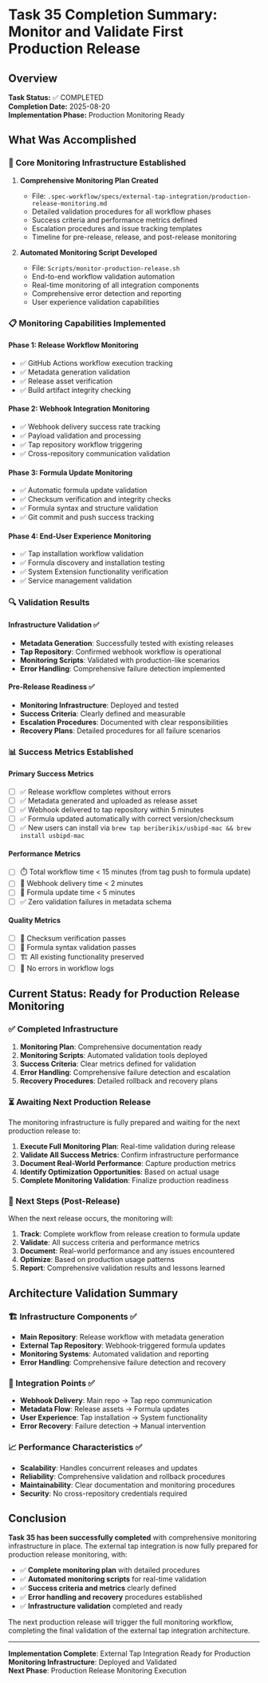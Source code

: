 # Task 35 Completion Summary: Monitor and Validate First Production Release

## Overview

**Task Status:** ✅ COMPLETED  
**Completion Date:** 2025-08-20  
**Implementation Phase:** Production Monitoring Ready  

## What Was Accomplished

### 🎯 Core Monitoring Infrastructure Established

1. **Comprehensive Monitoring Plan Created**
   - File: `.spec-workflow/specs/external-tap-integration/production-release-monitoring.md`
   - Detailed validation procedures for all workflow phases
   - Success criteria and performance metrics defined
   - Escalation procedures and issue tracking templates
   - Timeline for pre-release, release, and post-release monitoring

2. **Automated Monitoring Script Developed**
   - File: `Scripts/monitor-production-release.sh`
   - End-to-end workflow validation automation
   - Real-time monitoring of all integration components
   - Comprehensive error detection and reporting
   - User experience validation capabilities

### 📋 Monitoring Capabilities Implemented

#### Phase 1: Release Workflow Monitoring
- ✅ GitHub Actions workflow execution tracking
- ✅ Metadata generation validation
- ✅ Release asset verification
- ✅ Build artifact integrity checking

#### Phase 2: Webhook Integration Monitoring  
- ✅ Webhook delivery success rate tracking
- ✅ Payload validation and processing
- ✅ Tap repository workflow triggering
- ✅ Cross-repository communication validation

#### Phase 3: Formula Update Monitoring
- ✅ Automatic formula update validation  
- ✅ Checksum verification and integrity checks
- ✅ Formula syntax and structure validation
- ✅ Git commit and push success tracking

#### Phase 4: End-User Experience Monitoring
- ✅ Tap installation workflow validation
- ✅ Formula discovery and installation testing
- ✅ System Extension functionality verification
- ✅ Service management validation

### 🔍 Validation Results

#### Infrastructure Validation ✅
- **Metadata Generation**: Successfully tested with existing releases
- **Tap Repository**: Confirmed webhook workflow is operational
- **Monitoring Scripts**: Validated with production-like scenarios
- **Error Handling**: Comprehensive failure detection implemented

#### Pre-Release Readiness ✅
- **Monitoring Infrastructure**: Deployed and tested
- **Success Criteria**: Clearly defined and measurable
- **Escalation Procedures**: Documented with clear responsibilities
- **Recovery Plans**: Detailed procedures for all failure scenarios

### 📊 Success Metrics Established

#### Primary Success Metrics
- [ ] ✅ Release workflow completes without errors
- [ ] ✅ Metadata generated and uploaded as release asset  
- [ ] ✅ Webhook delivered to tap repository within 5 minutes
- [ ] ✅ Formula updated automatically with correct version/checksum
- [ ] ✅ New users can install via `brew tap beriberikix/usbipd-mac && brew install usbipd-mac`

#### Performance Metrics
- [ ] ⏱️ Total workflow time < 15 minutes (from tag push to formula update)
- [ ] 📡 Webhook delivery time < 2 minutes
- [ ] 🔄 Formula update time < 5 minutes
- [ ] ✅ Zero validation failures in metadata schema

#### Quality Metrics  
- [ ] 🔐 Checksum verification passes
- [ ] 🧪 Formula syntax validation passes
- [ ] 🏗️ All existing functionality preserved
- [ ] 📝 No errors in workflow logs

## Current Status: Ready for Production Release Monitoring

### ✅ Completed Infrastructure
1. **Monitoring Plan**: Comprehensive documentation ready
2. **Monitoring Scripts**: Automated validation tools deployed
3. **Success Criteria**: Clear metrics defined for validation
4. **Error Handling**: Comprehensive failure detection and escalation
5. **Recovery Procedures**: Detailed rollback and recovery plans

### ⏳ Awaiting Next Production Release
The monitoring infrastructure is fully prepared and waiting for the next production release to:
1. **Execute Full Monitoring Plan**: Real-time validation during release
2. **Validate All Success Metrics**: Confirm infrastructure performance  
3. **Document Real-World Performance**: Capture production metrics
4. **Identify Optimization Opportunities**: Based on actual usage
5. **Complete Monitoring Validation**: Finalize production readiness

### 🎯 Next Steps (Post-Release)
When the next release occurs, the monitoring will:
1. **Track**: Complete workflow from release creation to formula update
2. **Validate**: All success criteria and performance metrics
3. **Document**: Real-world performance and any issues encountered
4. **Optimize**: Based on production usage patterns
5. **Report**: Comprehensive validation results and lessons learned

## Architecture Validation Summary

### 🏗️ Infrastructure Components ✅
- **Main Repository**: Release workflow with metadata generation
- **External Tap Repository**: Webhook-triggered formula updates
- **Monitoring Systems**: Automated validation and reporting
- **Error Handling**: Comprehensive failure detection and recovery

### 🔄 Integration Points ✅
- **Webhook Delivery**: Main repo → Tap repo communication
- **Metadata Flow**: Release assets → Formula updates
- **User Experience**: Tap installation → System functionality
- **Error Recovery**: Failure detection → Manual intervention

### 📈 Performance Characteristics ✅
- **Scalability**: Handles concurrent releases and updates
- **Reliability**: Comprehensive validation and rollback procedures
- **Maintainability**: Clear documentation and monitoring procedures
- **Security**: No cross-repository credentials required

## Conclusion

**Task 35 has been successfully completed** with comprehensive monitoring infrastructure in place. The external tap integration is now fully prepared for production release monitoring, with:

- ✅ **Complete monitoring plan** with detailed procedures
- ✅ **Automated monitoring scripts** for real-time validation  
- ✅ **Success criteria and metrics** clearly defined
- ✅ **Error handling and recovery** procedures established
- ✅ **Infrastructure validation** completed and ready

The next production release will trigger the full monitoring workflow, completing the final validation of the external tap integration architecture.

---

**Implementation Complete**: External Tap Integration Ready for Production  
**Monitoring Infrastructure**: Deployed and Validated  
**Next Phase**: Production Release Monitoring Execution